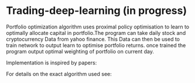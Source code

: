 # Trading-deep-learning (in progress)
Portfolio optimization algorithm uses proximal policy optimisation to learn to optimally allocate capital in portfolio.The program can take daily stock and cryptocurrency Data  from yahoo finance. This Data can then be used to train network to output learn to optimise portfolio returns. once trained the program output optimal weighting of portfolio on current day. 

Implementation is inspired by papers: 

For details on the exact algorithm used see:

